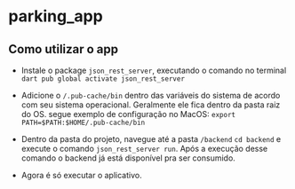 # parking_app


## Como utilizar o app

 - Instale o package `json_rest_server`, executando o comando no terminal `dart pub global activate json_rest_server`

- Adicione o `/.pub-cache/bin` dentro das variáveis do sistema de acordo com seu sistema operacional. Geralmente ele fica dentro da pasta raiz do OS. segue exemplo de configuração no MacOS: 
`export PATH=$PATH:$HOME/.pub-cache/bin`

- Dentro da pasta do projeto, navegue até a pasta `/backend` `cd backend` e execute o comando `json_rest_server run`. Após a execução desse comando o backend já está disponível pra ser consumido.

- Agora é só executar o aplicativo.

